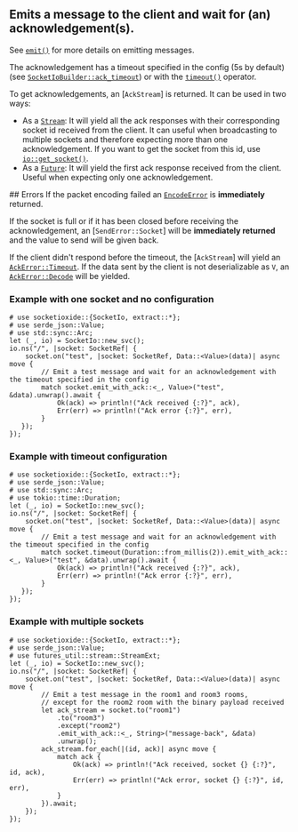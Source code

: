 ## Emits a message to the client and wait for (an) acknowledgement(s).

See [`emit()`](#method.emit) for more details on emitting messages.

The acknowledgement has a timeout specified in the config (5s by default)
(see [`SocketIoBuilder::ack_timeout`]) or with the [`timeout()`] operator.

To get acknowledgements, an [`AckStream`] is returned.
It can be used in two ways:
* As a [`Stream`]: It will yield all the ack responses with their corresponding socket id
  received from the client. It can useful when broadcasting to multiple sockets and therefore expecting
  more than one acknowledgement. If you want to get the socket from this id, use [`io::get_socket()`].
* As a [`Future`]: It will yield the first ack response received from the client.
  Useful when expecting only one acknowledgement.

## Errors
If the packet encoding failed an [`EncodeError`] is **immediately** returned.

If the socket is full or if it has been closed before receiving the acknowledgement,
an [`SendError::Socket`] will be **immediately returned** and the value to send will be given back.

If the client didn't respond before the timeout, the [`AckStream`] will yield
an [`AckError::Timeout`]. If the data sent by the client is not deserializable as `V`,
an [`AckError::Decode`] will be yielded.

[`timeout()`]: crate::operators::ConfOperators#method.timeout
[`SocketIoBuilder::ack_timeout`]: crate::SocketIoBuilder#method.ack_timeout
[`Stream`]: futures_core::stream::Stream
[`Future`]: futures_core::future::Future
[`AckError`]: crate::AckError
[`AckError::Decode`]: crate::AckError::Decode
[`AckError::Timeout`]: crate::AckError::Timeout
[`AckError::Socket`]: crate::AckError::Socket
[`AckError::Socket(SocketError::Closed)`]: crate::SocketError::Closed
[`EncodeError`]: crate::EncodeError
[`io::get_socket()`]: crate::SocketIo#method.get_socket


### Example with one socket and no configuration
```
# use socketioxide::{SocketIo, extract::*};
# use serde_json::Value;
# use std::sync::Arc;
let (_, io) = SocketIo::new_svc();
io.ns("/", |socket: SocketRef| {
    socket.on("test", |socket: SocketRef, Data::<Value>(data)| async move {
        // Emit a test message and wait for an acknowledgement with the timeout specified in the config
        match socket.emit_with_ack::<_, Value>("test", &data).unwrap().await {
            Ok(ack) => println!("Ack received {:?}", ack),
            Err(err) => println!("Ack error {:?}", err),
        }
   });
});
```

### Example with timeout configuration
```
# use socketioxide::{SocketIo, extract::*};
# use serde_json::Value;
# use std::sync::Arc;
# use tokio::time::Duration;
let (_, io) = SocketIo::new_svc();
io.ns("/", |socket: SocketRef| {
    socket.on("test", |socket: SocketRef, Data::<Value>(data)| async move {
        // Emit a test message and wait for an acknowledgement with the timeout specified in the config
        match socket.timeout(Duration::from_millis(2)).emit_with_ack::<_, Value>("test", &data).unwrap().await {
            Ok(ack) => println!("Ack received {:?}", ack),
            Err(err) => println!("Ack error {:?}", err),
        }
   });
});
```

### Example with multiple sockets
```
# use socketioxide::{SocketIo, extract::*};
# use serde_json::Value;
# use futures_util::stream::StreamExt;
let (_, io) = SocketIo::new_svc();
io.ns("/", |socket: SocketRef| {
    socket.on("test", |socket: SocketRef, Data::<Value>(data)| async move {
        // Emit a test message in the room1 and room3 rooms,
        // except for the room2 room with the binary payload received
        let ack_stream = socket.to("room1")
            .to("room3")
            .except("room2")
            .emit_with_ack::<_, String>("message-back", &data)
            .unwrap();
        ack_stream.for_each(|(id, ack)| async move {
            match ack {
                Ok(ack) => println!("Ack received, socket {} {:?}", id, ack),
                Err(err) => println!("Ack error, socket {} {:?}", id, err),
            }
        }).await;
    });
});
